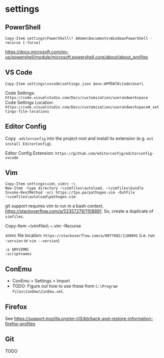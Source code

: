 # settings 

## PowerShell

    Copy-Item settings\PowerShell\* $Home\Documents\WindowsPowerShell -recurse [-force]

https://docs.microsoft.com/en-us/powershell/module/microsoft.powershell.core/about/about_profiles

## VS Code

    Copy-Item settings\vscode\settings.json $env:APPDATA\Code\User\

Code Settings: `https://code.visualstudio.com/Docs/customization/userandworkspace`
Code Settings Location: `https://code.visualstudio.com/Docs/customization/userandworkspace#_settings-file-locations`

## Editor Config

Copy `.editorconfig` into the project root and install its extension (e.g. `ext install EditorConfig`).

Editor Config Extension: `https://github.com/editorconfig/editorconfig-vscode` 

## Vim

    Copy-Item settings\vim\_vimrc ~\
    New-Item -type directory ~\vimfiles\autoload, ~\vimfiles\bundle
    Invoke-RestMethod -uri https://tpo.pe/pathogen.vim -OutFile ~\vimfiles\autoload\pathogen.vim

git support requires vim to run in a bash context, https://stackoverflow.com/a/53357279/1108891. So, create a duplicate of `vimfiles`. 

   Copy-Item ~\vimfiles\ ~\.vim -Recurse 

vimrc file location: `https://stackoverflow.com/a/8977682/1108891` (i.e. run `:version` or `vim --version`) 

    :e $MYVIMRC
    :scriptnames
    
## ConEmu

* ConEmu > Settings > Import
* TODO: Figure out how to use these from `C:\Program Files\ConEmu\ConEmu.xml`.   
    
## Firefox

See https://support.mozilla.org/en-US/kb/back-and-restore-information-firefox-profiles

## Git

TODO
